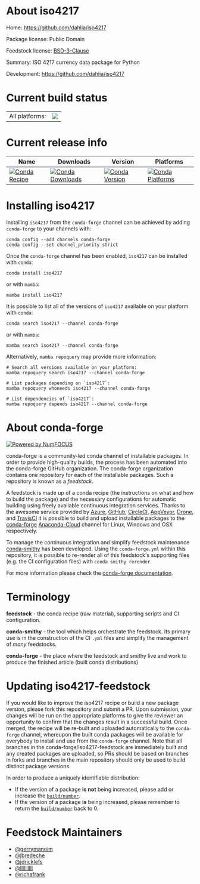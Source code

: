 About iso4217
=============

Home: https://github.com/dahlia/iso4217

Package license: Public Domain

Feedstock license: [BSD-3-Clause](https://github.com/conda-forge/iso4217-feedstock/blob/main/LICENSE.txt)

Summary: ISO 4217 currency data package for Python

Development: https://github.com/dahlia/iso4217

Current build status
====================


<table><tr><td>All platforms:</td>
    <td>
      <a href="https://dev.azure.com/conda-forge/feedstock-builds/_build/latest?definitionId=10647&branchName=main">
        <img src="https://dev.azure.com/conda-forge/feedstock-builds/_apis/build/status/iso4217-feedstock?branchName=main">
      </a>
    </td>
  </tr>
</table>

Current release info
====================

| Name | Downloads | Version | Platforms |
| --- | --- | --- | --- |
| [![Conda Recipe](https://img.shields.io/badge/recipe-iso4217-green.svg)](https://anaconda.org/conda-forge/iso4217) | [![Conda Downloads](https://img.shields.io/conda/dn/conda-forge/iso4217.svg)](https://anaconda.org/conda-forge/iso4217) | [![Conda Version](https://img.shields.io/conda/vn/conda-forge/iso4217.svg)](https://anaconda.org/conda-forge/iso4217) | [![Conda Platforms](https://img.shields.io/conda/pn/conda-forge/iso4217.svg)](https://anaconda.org/conda-forge/iso4217) |

Installing iso4217
==================

Installing `iso4217` from the `conda-forge` channel can be achieved by adding `conda-forge` to your channels with:

```
conda config --add channels conda-forge
conda config --set channel_priority strict
```

Once the `conda-forge` channel has been enabled, `iso4217` can be installed with `conda`:

```
conda install iso4217
```

or with `mamba`:

```
mamba install iso4217
```

It is possible to list all of the versions of `iso4217` available on your platform with `conda`:

```
conda search iso4217 --channel conda-forge
```

or with `mamba`:

```
mamba search iso4217 --channel conda-forge
```

Alternatively, `mamba repoquery` may provide more information:

```
# Search all versions available on your platform:
mamba repoquery search iso4217 --channel conda-forge

# List packages depending on `iso4217`:
mamba repoquery whoneeds iso4217 --channel conda-forge

# List dependencies of `iso4217`:
mamba repoquery depends iso4217 --channel conda-forge
```


About conda-forge
=================

[![Powered by
NumFOCUS](https://img.shields.io/badge/powered%20by-NumFOCUS-orange.svg?style=flat&colorA=E1523D&colorB=007D8A)](https://numfocus.org)

conda-forge is a community-led conda channel of installable packages.
In order to provide high-quality builds, the process has been automated into the
conda-forge GitHub organization. The conda-forge organization contains one repository
for each of the installable packages. Such a repository is known as a *feedstock*.

A feedstock is made up of a conda recipe (the instructions on what and how to build
the package) and the necessary configurations for automatic building using freely
available continuous integration services. Thanks to the awesome service provided by
[Azure](https://azure.microsoft.com/en-us/services/devops/), [GitHub](https://github.com/),
[CircleCI](https://circleci.com/), [AppVeyor](https://www.appveyor.com/),
[Drone](https://cloud.drone.io/welcome), and [TravisCI](https://travis-ci.com/)
it is possible to build and upload installable packages to the
[conda-forge](https://anaconda.org/conda-forge) [Anaconda-Cloud](https://anaconda.org/)
channel for Linux, Windows and OSX respectively.

To manage the continuous integration and simplify feedstock maintenance
[conda-smithy](https://github.com/conda-forge/conda-smithy) has been developed.
Using the ``conda-forge.yml`` within this repository, it is possible to re-render all of
this feedstock's supporting files (e.g. the CI configuration files) with ``conda smithy rerender``.

For more information please check the [conda-forge documentation](https://conda-forge.org/docs/).

Terminology
===========

**feedstock** - the conda recipe (raw material), supporting scripts and CI configuration.

**conda-smithy** - the tool which helps orchestrate the feedstock.
                   Its primary use is in the construction of the CI ``.yml`` files
                   and simplify the management of *many* feedstocks.

**conda-forge** - the place where the feedstock and smithy live and work to
                  produce the finished article (built conda distributions)


Updating iso4217-feedstock
==========================

If you would like to improve the iso4217 recipe or build a new
package version, please fork this repository and submit a PR. Upon submission,
your changes will be run on the appropriate platforms to give the reviewer an
opportunity to confirm that the changes result in a successful build. Once
merged, the recipe will be re-built and uploaded automatically to the
`conda-forge` channel, whereupon the built conda packages will be available for
everybody to install and use from the `conda-forge` channel.
Note that all branches in the conda-forge/iso4217-feedstock are
immediately built and any created packages are uploaded, so PRs should be based
on branches in forks and branches in the main repository should only be used to
build distinct package versions.

In order to produce a uniquely identifiable distribution:
 * If the version of a package **is not** being increased, please add or increase
   the [``build/number``](https://docs.conda.io/projects/conda-build/en/latest/resources/define-metadata.html#build-number-and-string).
 * If the version of a package **is** being increased, please remember to return
   the [``build/number``](https://docs.conda.io/projects/conda-build/en/latest/resources/define-metadata.html#build-number-and-string)
   back to 0.

Feedstock Maintainers
=====================

* [@gerrymanoim](https://github.com/gerrymanoim/)
* [@jbredeche](https://github.com/jbredeche/)
* [@jdricklefs](https://github.com/jdricklefs/)
* [@llllllllll](https://github.com/llllllllll/)
* [@richafrank](https://github.com/richafrank/)

